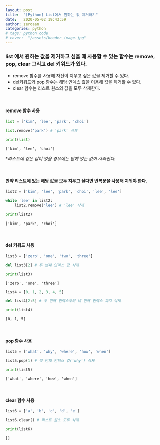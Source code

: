 ```yaml
---
layout: post
title:  "[Python] List에서 원하는 값 제거하기"
date:   2020-05-02 19:43:59
author: zeroaan
categories: python
# tags: python code
# cover:  "/assets/header_image.jpg"
---
```


### list 에서 원하는 값을 제거하고 싶을 때 사용할 수 있는 함수는 remove, pop, clear 그리고 del 키워드가 있다.

- remove 함수를 사용해 자신이 지우고 싶은 값을 제거할 수 있다.
- del키워드와 pop 함수는 해당 인덱스 값을 이용해 값을 제거할 수 있다.
- clear 함수는 리스트 원소의 값을 모두 삭제한다.

<br>

#### remove 함수 사용

```python
list = ['kim', 'lee', 'park', 'choi']

list.remove('park') # 'park' 삭제

print(list)
```
`['kim', 'lee', 'choi']`

**리스트에 같은 값이 있을 경우에는 앞에 있는 값이 사라진다.*

<br>

#### 만약 리스트에 있는 해당 값을 모두 지우고 싶다면 반복문을 사용해 지워야 한다.

```python
list2 = ['kim', 'lee', 'park', 'choi', 'lee', 'lee']

while 'lee' in list2:
    list2.remove('lee') # 'lee' 삭제

print(list2)
```
`['kim', 'park', 'choi']`

<br>

#### del 키워드 사용

```python
list3 = ['zero', 'one', 'two', 'three']

del list3[2] # 두 번째 인덱스 값 삭제

print(list3)
```
`['zero', 'one', 'three']`

```python
list4 = [0, 1, 2, 3, 4, 5]

del list4[2:5] # 두 번째 인덱스부터 네 번째 인덱스 까지 삭제

print(list4)
```
`[0, 1, 5]`

<br>

#### pop 함수 사용

```python
list5 = ['what', 'why', 'where', 'how', 'when']

list5.pop(1) # 첫 번째 인덱스 값('why') 삭제

print(list5)
```
`['what', 'where', 'how', 'when']`

<br>

#### clear 함수 사용

```python
list6 = ['a', 'b', 'c', 'd', 'e']

list6.clear() # 리스트 원소 모두 삭제

print(list6)
```

`[]`